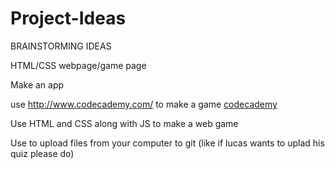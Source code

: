Project-Ideas
=============

BRAINSTORMING IDEAS

HTML/CSS webpage/game page

Make an app

use http://www.codecademy.com/ to make a game
<a href=”http://www.codecademy.com”>codecademy</a>

Use HTML and CSS along with JS to make a web game

Use <a href="http://git-scm.com/downloads/guis"></a> to upload files from your computer to git (like if lucas wants to uplad his quiz please do)
